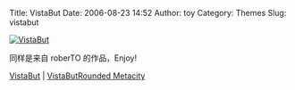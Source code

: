 Title: VistaBut
Date: 2006-08-23 14:52
Author: toy
Category: Themes
Slug: vistabut

[![VistaBut](http://i.linuxtoy.org/i/vistabut_s.jpg)](http://i.linuxtoy.org/i/vistabut.jpg)

同样是来自 roberTO 的作品，Enjoy!

[VistaBut](http://www.gnome-look.org/content/download.php?content=32227&id=1&PHPSESSID=6bb4de8cffd3b73e151d01ea7037cb25)
| [VistaButRounded
Metacity](http://www.gnome-look.org/content/download.php?content=32227&id=2&PHPSESSID=6bb4de8cffd3b73e151d01ea7037cb25)
